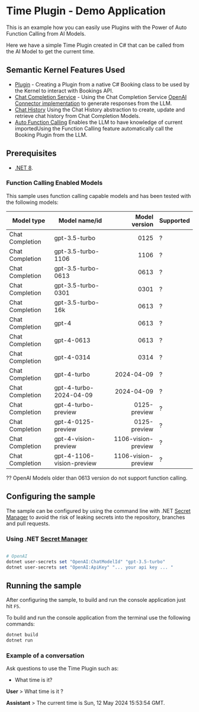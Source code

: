 # Time Plugin - Demo Application

This is an example how you can easily use Plugins with the Power of Auto Function Calling from AI Models. 

Here we have a simple Time Plugin created in C# that can be called from the AI Model to get the current time.


## Semantic Kernel Features Used

- [Plugin](https://github.com/microsoft/semantic-kernel/blob/main/dotnet/src/SemanticKernel.Abstractions/Functions/KernelPlugin.cs) - Creating a Plugin from a native C# Booking class to be used by the Kernel to interact with Bookings API.
- [Chat Completion Service](https://github.com/microsoft/semantic-kernel/blob/main/dotnet/src/SemanticKernel.Abstractions/AI/ChatCompletion/IChatCompletionService.cs) - Using the Chat Completion Service [OpenAI Connector implementation](https://github.com/microsoft/semantic-kernel/blob/main/dotnet/src/Connectors/Connectors.OpenAI/Services/OpenAIChatCompletionService.cs) to generate responses from the LLM.
- [Chat History](https://github.com/microsoft/semantic-kernel/blob/main/dotnet/src/SemanticKernel.Abstractions/AI/ChatCompletion/ChatHistory.cs) Using the Chat History abstraction to create, update and retrieve chat history from Chat Completion Models.
- [Auto Function Calling](https://github.com/microsoft/semantic-kernel/blob/main/dotnet/samples/Concepts/ChatCompletion/OpenAI_FunctionCalling.cs) Enables the LLM to have knowledge of current importedUsing the Function Calling feature automatically call the Booking Plugin from the LLM.

## Prerequisites

- [.NET 8](https://dotnet.microsoft.com/download/dotnet/8.0).

### Function Calling Enabled Models

This sample uses function calling capable models and has been tested with the following models:

| Model type      | Model name/id             |       Model version | Supported |
| --------------- | ------------------------- | ------------------: | --------- |
| Chat Completion | gpt-3.5-turbo             |                0125 | ?        |
| Chat Completion | gpt-3.5-turbo-1106        |                1106 | ?        |
| Chat Completion | gpt-3.5-turbo-0613        |                0613 | ?        |
| Chat Completion | gpt-3.5-turbo-0301        |                0301 | ?        |
| Chat Completion | gpt-3.5-turbo-16k         |                0613 | ?        |
| Chat Completion | gpt-4                     |                0613 | ?        |
| Chat Completion | gpt-4-0613                |                0613 | ?        |
| Chat Completion | gpt-4-0314                |                0314 | ?        |
| Chat Completion | gpt-4-turbo               |          2024-04-09 | ?        |
| Chat Completion | gpt-4-turbo-2024-04-09    |          2024-04-09 | ?        |
| Chat Completion | gpt-4-turbo-preview       |        0125-preview | ?        |
| Chat Completion | gpt-4-0125-preview        |        0125-preview | ?        |
| Chat Completion | gpt-4-vision-preview      | 1106-vision-preview | ?        |
| Chat Completion | gpt-4-1106-vision-preview | 1106-vision-preview | ?        |

?? OpenAI Models older than 0613 version do not support function calling.

## Configuring the sample

The sample can be configured by using the command line with .NET [Secret Manager](https://learn.microsoft.com/en-us/aspnet/core/security/app-secrets) to avoid the risk of leaking secrets into the repository, branches and pull requests.

### Using .NET [Secret Manager](https://learn.microsoft.com/en-us/aspnet/core/security/app-secrets)

```powershell

# OpenAI 
dotnet user-secrets set "OpenAI:ChatModelId" "gpt-3.5-turbo"
dotnet user-secrets set "OpenAI:ApiKey" "... your api key ... "
```

## Running the sample

After configuring the sample, to build and run the console application just hit `F5`.

To build and run the console application from the terminal use the following commands:

```powershell
dotnet build
dotnet run
```

### Example of a conversation

Ask questions to use the Time Plugin such as:
- What time is it?

**User** > What time is it ?

**Assistant** > The current time is Sun, 12 May 2024 15:53:54 GMT.

